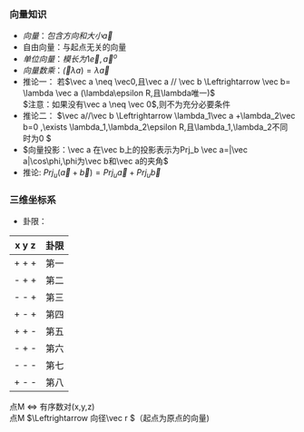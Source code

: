 ### 向量知识
- $向量：包含方向和大小\vec a$
- 自由向量：与起点无关的向量  
- $单位向量：模长为1 \vec e,\vec a^o$
- $向量数乘：\vec (\lambda a) =\lambda \vec a$
- 推论一：
若$\vec a \neq \vec0,且\vec a // \vec b \Leftrightarrow \vec b= \lambda \vec a (\lambda\epsilon R,且\lambda唯一)$  
$注意：如果没有\vec a \neq \vec 0$,则不为充分必要条件  
- 推论二：
$\vec a//\vec b \Leftrightarrow \lambda_1\vec a +\lambda_2\vec b=0 ,\exists \lambda_1,\lambda_2\epsilon R,且\lambda_1,\lambda_2不同时为0  $  
- $向量投影：\vec a 在\vec b上的投影表示为Prj_b \vec a=|\vec a|\cos\phi,\phi为\vec b和\vec a的夹角$
- 推论: $Prj_u (\vec a+\vec b)=Prj_u \vec a +Prj_u \vec b$
### 三维坐标系 
- 卦限：

x y z   | 卦限  
------ | -----
\+ \+ \+ | 第一
\- \+ \+ | 第二  
\- \- \+ | 第三
\+ \- \+ | 第四
\+ \+ \- | 第五
\- \+ \- | 第六
\- \- \- | 第七
\+ \- \- | 第八  

点M $\Leftrightarrow$ 有序数对(x,y,z)  
点M $\Leftrightarrow 向径\vec r $（起点为原点的向量)
